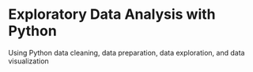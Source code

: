 # Exploratory Data Analysis with Python
Using Python
data cleaning, data preparation,
data exploration, and data visualization